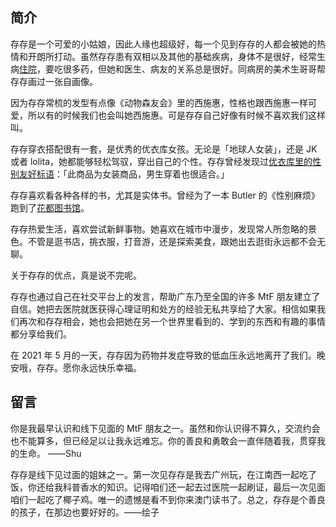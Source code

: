 ## 简介

存存是一个可爱的小姑娘，因此人缘也超级好，每一个见到存存的人都会被她的热情和开朗所打动。虽然存存患有双相以及其他的基础疾病，身体不是很好，经常生病[住院](https://twitter.com/donotexist_A/status/1383379769903910915?s=20)，要吃很多药，但她和医生、病友的关系总是很好。同病房的美术生哥哥帮存存画过一张自画像。

<PhotoScroll photos="[
        '${path}/photos/portrait.jpg', 
    ]" />

因为存存常梳的发型有点像《动物森友会》里的西施惠，性格也跟西施惠一样可爱，所以有的时候我们也会叫她西施惠。可是存存自己好像有时候不喜欢我们这样叫。

存存穿衣搭配很有一套，是优秀的优衣库女孩。无论是「地球人女装」，还是 JK 或者 lolita，她都能够轻松驾驭，穿出自己的个性。存存曾经发现过[优衣库里的性别友好标语](https://twitter.com/donotexist_A/status/1352976196766633985?s=20)：「此商品为女装商品，男生穿着也很适合。」

存存喜欢看各种各样的书，尤其是实体书。曾经为了一本 Butler 的《性别麻烦》跑到了[花都图书馆](https://twitter.com/donotexist_A/status/1358339066056482817?s=20)。

存存热爱生活，喜欢尝试新鲜事物。她喜欢在城市中漫步，发现常人所忽略的景色。不管是逛书店，挑衣服，打音游，还是探索美食，跟她出去逛街永远都不会无聊。

关于存存的优点，真是说不完呢。

存存也通过自己在社交平台上的发言，帮助广东乃至全国的许多 MtF 朋友建立了自信。她把去医院就医获得心理证明和处方的经验无私共享给了大家。相信如果我们再次和存存相会，她也会把她在另一个世界里看到的、学到的东西和有趣的事情都分享给我们。

在 2021 年 5 月的一天，存存因为药物并发症导致的低血压永远地离开了我们。晚安哦，存存。愿你永远快乐幸福。


## 留言

你是我最早认识和线下见面的 MtF 朋友之一。虽然和你认识得不算久，交流约会也不能算多，但已经足以让我永远难忘。你的善良和勇敢会一直伴随着我，贯穿我的生命。 ——Shu

存存是线下见过面的姐妹之一。第一次见存存是我去广州玩，在江南西一起吃了饭，你还给我科普香水的知识。记得咱们还一起去过医院一起刷证，最后一次见面咱们一起吃了椰子鸡。唯一的遗憾是看不到你来澳门读书了。总之，存存是个善良的孩子，在那边也要好好的。——绘子
